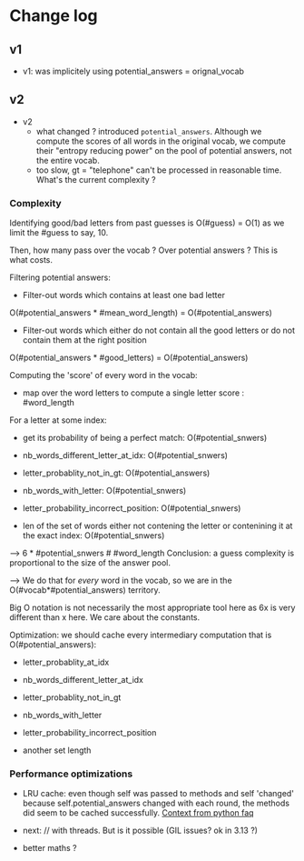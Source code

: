 # Change log

## v1

- v1: was implicitely using potential_answers = orignal_vocab

## v2

- v2
  - what changed ? introduced `potential_answers`. Although we compute the scores
    of all words in the original vocab, we compute their "entropy reducing
    power" on the pool of potential answers, not the entire vocab.
  - too slow, gt = "telephone" can't be processed in reasonable time. What's the
    current complexity ?

### Complexity

Identifying good/bad letters from past guesses is O(#guess) = O(1) as we limit
the #guess to say, 10.

Then, how many pass over the vocab ? Over potential answers ? This is what costs.

Filtering potential answers:

- Filter-out words which contains at least one bad letter

O(#potential_answers * #mean_word_length) = O(#potential_answers)

- Filter-out words which either do not contain all the good letters or do not
 contain them at the right position

O(#potential_answers * #good_letters) = O(#potential_answers)

Computing the 'score' of every word in the vocab:

- map over the word letters to compute a single letter score : #word_length

For a letter at some index:

- get its probability of being a perfect match: O(#potential_snwers)
- nb_words_different_letter_at_idx: O(#potential_snwers)

- letter_probablity_not_in_gt: O(#potential_answers)
- nb_words_with_letter: O(#potential_snwers)

- letter_probability_incorrect_position: O(#potential_snwers)
- len of the set of words either not contening the letter or contenining it at
 the exact index: O(#potential_snwers)

 --> 6 * #potential_snwers # #word_length
Conclusion: a guess complexity is proportional to the size of the answer pool.

--> We do that for *every* word in the vocab, so we are in the
O(#vocab*#potential_answers) territory.


Big O notation is not necessarily the most appropriate tool here as 6x is very
 different than x here. We care about the constants.

Optimization: we should cache every intermediary computation that is O(#potential_answers):

- letter_probablity_at_idx
- nb_words_different_letter_at_idx

- letter_probablity_not_in_gt
- nb_words_with_letter

- letter_probability_incorrect_position
- another set length


### Performance optimizations

- LRU cache: even though self was passed to methods and self 'changed' because
 self.potential_answers changed with each round, the methods did seem to be cached
  successfully. [Context from python faq](https://docs.python.org/3/faq/programming.html#id70)

- next: // with threads. But is it possible (GIL issues? ok in 3.13 ?)
- better maths ?


